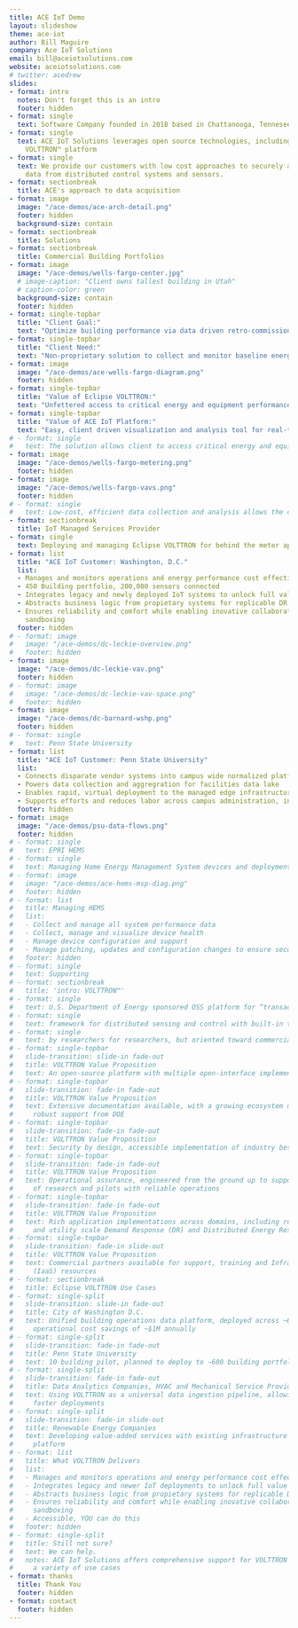 ```yaml
---
title: ACE IoT Demo
layout: slideshow
theme: ace-iot
author: Bill Maguire
company: Ace IoT Solutions
email: bill@aceiotsolutions.com
website: aceiotsolutions.com
# twitter: acedrew
slides:
- format: intro
  notes: Don't forget this is an intro
  footer: hidden
- format: single
  text: Software Company founded in 2018 based in Chattanooga, Tennesee
- format: single
  text: ACE IoT Solutions leverages open source technologies, including the Eclipse
    VOLTTRON™ platform
- format: single
  text: We provide our customers with low cost approaches to securely acquire, access and manage
    data from distributed control systems and sensors.
- format: sectionbreak
  title: ACE's approach to data acquisition
- format: image
  image: "/ace-demos/ace-arch-detail.png"
  footer: hidden
  background-size: contain
- format: sectionbreak
  title: Solutions
- format: sectionbreak
  title: Commercial Building Portfolios
- format: image
  image: "/ace-demos/wells-fargo-center.jpg"
  # image-caption: "Client owns tallest building in Utah"
  # caption-color: green
  background-size: contain
  footer: hidden
- format: single-topbar
  title: "Client Goal:"
  text: "Optimize building performance via data driven retro-commissioning effort"
- format: single-topbar
  title: "Client Need:"
  text: "Non-proprietary solution to collect and monitor baseline energy and operations data"
- format: image
  image: "/ace-demos/ace-wells-fargo-diagram.png"
  footer: hidden
- format: single-topbar
  title: "Value of Eclipse VOLTTRON:"
  text: "Unfettered access to critical energy and equipment performance data"
- format: single-topbar
  title: "Value of ACE IoT Platform:"
  text: "Easy, client driven visualization and analysis tool for real-time and historical data"
# - format: single
#   text: The solution allows client to access critical energy and equipment performance in real-time, as well as historical data collection, visualization and reporting
- format: image
  image: "/ace-demos/wells-fargo-metering.png"
  footer: hidden
- format: image
  image: "/ace-demos/wells-fargo-vavs.png"
  footer: hidden
# - format: single
#   text: Low-cost, efficient data collection and analysis allows the client to verify performance improvements, and ensure that efficiency and performance gains from investments are retained
- format: sectionbreak
  title: IoT Managed Services Provider
- format: single
  text: Deploying and managing Eclipse VOLTTRON for behind the meter applications in Utilities, Campuses, and Municipal Portfolios
- format: list
  title: "ACE IoT Customer: Washington, D.C."
  list:
  - Manages and monitors operations and energy performance cost effectively
  - 450 Building portfolio, 200,000 sensors connected
  - Integrates legacy and newly deployed IoT systems to unlock full value
  - Abstracts business logic from propietary systems for replicable DR and DER applications
  - Ensures reliability and comfort while enabling inovative collaborations with failsafe
    sandboxing
  footer: hidden
# - format: image
#   image: "/ace-demos/dc-leckie-overview.png"
#   footer: hidden
- format: image
  image: "/ace-demos/dc-leckie-vav.png"
  footer: hidden
# - format: image
#   image: "/ace-demos/dc-leckie-vav-space.png"
#   footer: hidden
- format: image
  image: "/ace-demos/dc-barnard-wshp.png"
  footer: hidden
# - format: single
#   text: Penn State University
- format: list
  title: "ACE IoT Customer: Penn State University"
  list:
  - Connects disparate vendor systems into campus wide normalized platform
  - Powers data collection and aggregration for facilities data lake
  - Enables rapid, virtual deployment to the managed edge infrastructure in place on campus
  - Supports efforts and reduces labor across campus administration, including billing, student success and safety
  footer: hidden
- format: image
  image: "/ace-demos/psu-data-flows.png"
  footer: hidden
# - format: single
#   text: EPRI HEMS
# - format: single
#   text: Managing Home Energy Management System devices and deployment for Distributed Energy Resources Management platform
# - format: image
#   image: "/ace-demos/ace-hems-msp-diag.png"
#   footer: hidden
# - format: list
#   title: Managing HEMS
#   list:
#   - Collect and manage all system performance data
#   - Collect, manage and visualize device health
#   - Manage device configuration and support
#   - Manage patching, updates and configuration changes to ensure secure operation
#   footer: hidden
# - format: single
#   text: Supporting  
# - format: sectionbreak
#   title: 'intro: VOLTTRON™'
# - format: single
#   text: U.S. Department of Energy sponsored OSS platform for “transactional energy”
# - format: single
#   text: framework for distributed sensing and control with built-in trust and security
# - format: single
#   text: by researchers for researchers, but oriented toward commercial adoption
# - format: single-topbar
#   slide-transition: slide-in fade-out
#   title: VOLTTRON Value Proposition
#   text: An open-source platform with multiple open-interface implementations included
# - format: single-topbar
#   slide-transition: fade-in fade-out
#   title: VOLTTRON Value Proposition
#   text: Extensive documentation available, with a growing ecosystem of users, and
#     robust support from DOE
# - format: single-topbar
#   slide-transition: fade-in fade-out
#   title: VOLTTRON Value Proposition
#   text: Security by design, accessible implementation of industry best practices
# - format: single-topbar
#   slide-transition: fade-in fade-out
#   title: VOLTTRON Value Proposition
#   text: Operational assurance, engineered from the ground up to support co-existence
#     of research and pilots with reliable operations
# - format: single-topbar
#   slide-transition: fade-in fade-out
#   title: VOLTTRON Value Proposition
#   text: Rich application implementations across domains, including residential, campus
#     and utility scale Demand Response (DR) and Distributed Energy Resources (DER)
# - format: single-topbar
#   slide-transition: fade-in slide-out
#   title: VOLTTRON Value Proposition
#   text: Commercial partners available for support, training and Infrastructure-as-a-Service
#     (IaaS) resources
# - format: sectionbreak
#   title: Eclipse VOLTTRON Use Cases
# - format: single-split
#   slide-transition: slide-in fade-out
#   title: City of Washington D.C.
#   text: Unified building operations data platform, deployed across ~60 buildings enabling
#     operational cost savings of ~$1M annually
# - format: single-split
#   slide-transition: fade-in fade-out
#   title: Penn State University
#   text: 10 building pilot, planned to deploy to ~600 building portfolio to establish facilities data lake
# - format: single-split
#   slide-transition: fade-in fade-out
#   title: Data Analytics Companies, HVAC and Mechanical Service Providers
#   text: Using VOLTTRON as a universal data ingestion pipeline, allowing lower cost,
#     faster deployments
# - format: single-split
#   slide-transition: fade-in slide-out
#   title: Renewable Energy Companies
#   text: Developing value-added services with existing infrastructure on top of a tested
#     platform
# - format: list
#   title: What VOLTTRON Delivers
#   list:
#   - Manages and monitors operations and energy performance cost effectively
#   - Integrates legacy and newer IoT deployments to unlock full value
#   - Abstracts business logic from propietary systems for replicable DR and DER applications
#   - Ensures reliability and comfort while enabling inovative collaborations with failsafe
#     sandboxing
#   - Accessible, YOU can do this
#   footer: hidden
# - format: single-split
#   title: Still not sure?
#   text: We can help.
#   notes: ACE IoT Solutions offers comprehensive support for VOLTTRON deployments for
#     a variety of use cases
- format: thanks
  title: Thank You
  footer: hidden
- format: contact
  footer: hidden
---
```



